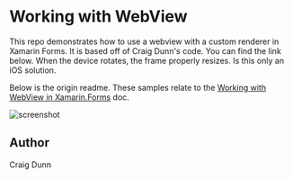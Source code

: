 Working with WebView
==============
This repo demonstrates how to use a webview with a custom renderer in Xamarin Forms. It is based off of Craig Dunn's code. You can find the link below. 
When the device rotates, the frame properly resizes. Is this only an iOS solution.



Below is the origin readme.
These samples relate to the [Working with WebView in Xamarin.Forms](http://developer.xamarin.com/guides/cross-platform/xamarin-forms/working-with/webview) doc.

![screenshot](https://raw.githubusercontent.com/xamarin/xamarin-forms-samples/master/WorkingWithWebview/Screenshots/webview-sml.png "Fonts")

Author
------

Craig Dunn
